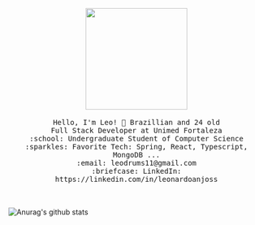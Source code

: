 <p align="center">
  <img src="https://i1.wp.com/allhtaccess.info/wp-content/uploads/2018/03/programming.gif?fit=1281%2C716&ssl=1" width="200px">
  <br><br>
  <samp>
    Hello, I'm Leo! 👋 Brazillian and 24 old<br> 
    Full Stack Developer at Unimed Fortaleza<br>
    :school: Undergraduate Student of Computer Science<br>
    :sparkles: Favorite Tech: Spring, React, Typescript, MongoDB ... <br>
    :email:	leodrums11@gmail.com <br>
    :briefcase: LinkedIn: https://linkedin.com/in/leonardoanjoss <br>
  </samp>
  
  <br><br>
  ![Anurag's github stats](https://github-readme-stats.vercel.app/api?username=leonardo-anjos&hide=contribs,prs)
</p>
